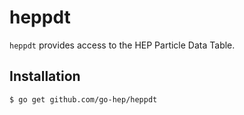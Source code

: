 heppdt
======

`heppdt` provides access to the HEP Particle Data Table.


## Installation

```sh
$ go get github.com/go-hep/heppdt
```
